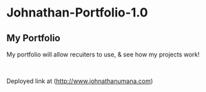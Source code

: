 # Johnathan-Portfolio-1.0
## My Portfolio

My portfolio will allow recuiters to use, & see how my projects work!

<br>

Deployed link at (http://www.johnathanumana.com)
